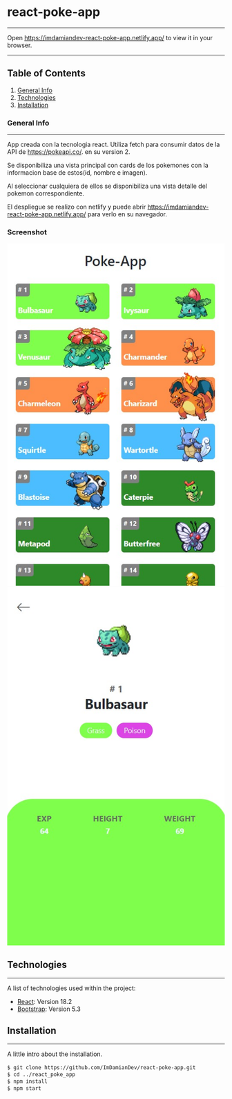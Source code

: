 # react-poke-app
***
Open https://imdamiandev-react-poke-app.netlify.app/ to view it in your browser.
***
## Table of Contents
1. [General Info](#general-info)
2. [Technologies](#technologies)
3. [Installation](#installation)
### General Info
***
App creada con la tecnologia react.
Utiliza fetch para consumir datos de la API de https://pokeapi.co/. en su version 2.

Se disponibiliza una vista principal con cards de los pokemones con la informacion base de estos(id, nombre e imagen).

Al seleccionar cualquiera de ellos se disponibiliza una vista detalle del pokemon correspondiente.

El despliegue se realizo con netlify y puede abrir https://imdamiandev-react-poke-app.netlify.app/ para verlo en su navegador.
### Screenshot
![Home Screen](./public/img/Screenshot_Home.jpg)
![Detail Screen](./public/img/Screenshot_Pokemon_Detail.jpg)
## Technologies
***
A list of technologies used within the project:
* [React](https://es.reactjs.org/): Version 18.2
* [Bootstrap](https://getbootstrap.com/): Version 5.3
## Installation
***
A little intro about the installation. 
```
$ git clone https://github.com/ImDamianDev/react-poke-app.git
$ cd ../react_poke_app
$ npm install
$ npm start
```
